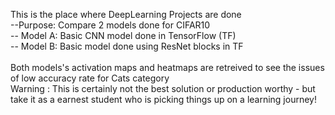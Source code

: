 This is the place where DeepLearning Projects are done <br/>
--Purpose: Compare 2 models done for CIFAR10 <br/>
-- Model A: Basic CNN model done in TensorFlow (TF) <br/>
-- Model B: Basic model done using ResNet blocks in TF <br/>
<br/>
Both models's activation maps and heatmaps are retreived to see the issues of low accuracy rate for Cats category  <br/>
Warning : This is certainly not the best solution or production worthy - but take it as a earnest student who is picking things up on a learning journey! <br/>
